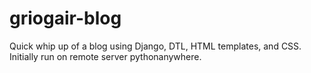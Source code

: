 # griogair-blog
Quick whip up of a blog using Django, DTL, HTML templates, and CSS. Initially run on remote server pythonanywhere.
